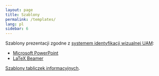 ```yaml
---
layout: page
title: Szablony
permalink: /templates/
lang: pl
sidebar: 6
---
```


Szablony prezentacji zgodne z <a href="http://siw.amu.edu.pl">systemem identyfikacji wizualnej UAM</a>:

<ul>
    <li><a href="http://siw.amu.edu.pl/siw/strona-glowna/pliki-do-pobrania">Microsoft PowerPoint</a></li>
    <li><a href="https://github.com/skorzewski/amu-beamer">LaTeX Beamer</a></li>
</ul>

<a href="https://github.com/skorzewski/amu-beamer/raw/master/Szablony%20tabliczek%20informacyjnych%202017.zip">Szablony tabliczek informacyjnych</a>.
